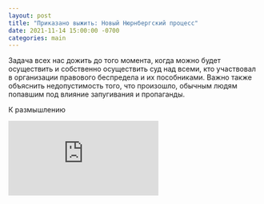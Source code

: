```yaml
---
layout: post
title: "Приказано выжить: Новый Нюрнбергский процесс"
date: 2021-11-14 15:00:00 -0700
categories: main
---
```


Задача всех нас дожить до того момента, когда можно будет осуществить и собственно осуществить суд над всеми, 
кто участвовал в организации правового беспредела и их пособниками. Важно также объяснить недопустимость того, 
что произошло, обычным людям попавшим под влияние запугивания и пропаганды.

К размышлению

<div class="youtube-container">
   <iframe class="responsive-iframe" src="https://www.youtube.com/embed/abwSWaaTi18" frameborder="0" allowfullscreen="allowfullscreen"></iframe>
</div>

